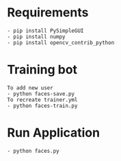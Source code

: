 # Requirements
	- pip install PySimpleGUI
	- pip install numpy
	- pip install opencv_contrib_python

# Training bot
	To add new user 
	- python faces-save.py
	To recreate trainer.yml 
	- python faces-train.py

# Run Application
	- python faces.py
